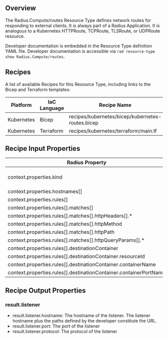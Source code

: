 ## Overview

The Radius.Compute/routes Resource Type defines network routes for responding to external clients. It is always part of a Radius Application. It is analogous to a Kubernetes HTTPRoute, TCPRoute, TLSRoute, or UDPRoute resource. 

Developer documentation is embedded in the Resource Type definition YAML file. Developer documentation is accessible via `rad resource-type show Radius.Compute/routes`.

## Recipes

A list of available Recipes for this Resource Type, including links to the Bicep and Terraform templates:

|Platform| IaC Language| Recipe Name | Stage |
|---|---|---|---|
| Kubernetes | Bicep | recipes/kubernetes/bicep/kubernetes-routes.bicep | Alpha |
| Kubernetes | Terraform | recipes/kubernetes/terraform/main.tf | Alpha |

## Recipe Input Properties

| Radius Property | Kubernetes Property |
|---|---|
| context.properties.kind | Used by Recipe to determine which Kubernetes resource type to create (HTTPRoute, TCPRoute, TLSRoute, or UDPRoute). |
| context.properties.hostnames[] | HTTPRoute.spec.hostnames[] |
| context.properties.rules[] | HTTPRoute.spec.rules[] |
| context.properties.rules[].matches[] | HTTPRoute.spec.rules[].matches[] |
| context.properties.rules[].matches[].httpHeaders[].* | HTTPRoute.spec.rules[].matches[].headers[].* |
| context.properties.rules[].matches[].httpMethod | HTTPRoute.spec.rules[].matches[].method |
| context.properties.rules[].matches[].httpPath | HTTPRoute.spec.rules[].matches[].path.value |
| context.properties.rules[].matches[].httpQueryParams[].* | HTTPRoute.spec.rules[].matches[].queryParams[].* |
| context.properties.rules[].destinationContainer | N/A |
| context.properties.rules[].destinationContainer.resourceId |  N/A |
| context.properties.rules[].destinationContainer.containerName |  N/A |
| context.properties.rules[].destinationContainer.containerPortName |  N/A |

## Recipe Output Properties

### result.listener

- result.listener.hostname: The hostname of the listener. The listener hostname plus the paths defined by the developer constitute the URL.
- result.listener.port: The port of the listener
- result.listener.protocol: The protocol of the listener